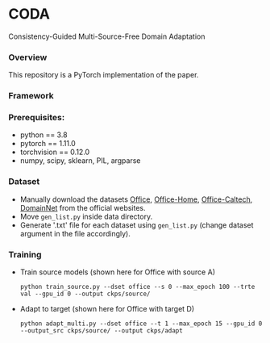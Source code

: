# CODA
Consistency-Guided Multi-Source-Free Domain Adaptation  

### Overview
This repository is a PyTorch implementation of the paper.  

### Framework


### Prerequisites:
- python == 3.8
- pytorch == 1.11.0
- torchvision == 0.12.0
- numpy, scipy, sklearn, PIL, argparse

### Dataset
- Manually download the datasets [Office](https://drive.google.com/file/d/0B4IapRTv9pJ1WGZVd1VDMmhwdlE/view), [Office-Home](https://drive.google.com/file/d/0B81rNlvomiwed0V1YUxQdC1uOTg/view), [Office-Caltech](http://www.vision.caltech.edu/Image_Datasets/Caltech256/256_ObjectCategories.tar), [DomainNet](http://ai.bu.edu/M3SDA/) from the official websites.
- Move `gen_list.py` inside data directory.
- Generate '.txt' file for each dataset using `gen_list.py` (change dataset argument in the file accordingly).

### Training
- Train source models (shown here for Office with source A)

  ``` python train_source.py --dset office --s 0 --max_epoch 100 --trte val --gpu_id 0 --output ckps/source/ ```
- Adapt to target (shown here for Office with target D)

  ``` python adapt_multi.py --dset office --t 1 --max_epoch 15 --gpu_id 0 --output_src ckps/source/ --output ckps/adapt ``` 
